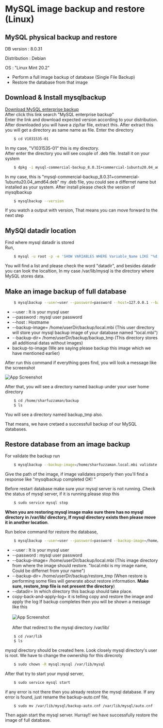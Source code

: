 
# MySQL image backup and restore (Linux)

## MySQL physical backup and restore
DB version : 8.0.31  

Distribution : Debian  

OS : "Linux Mint 20.2" 
- Perform a full image backup of database (Single File Backup)
- Restore the database from that image 


## Download & Install mysqlbackup

[Download MySQL enterprise backup](https://edelivery.oracle.com/osdc/faces/SoftwareDelivery)  
After click this link search "MySQL enterprise backup"  
Enter the link and download expected version according to your distribution.
After downloaded you will have a zip/tar file, extract this. After extract this you will get a directory as same name as file. Enter the directory
```bash
    $ cd V1031535-01
```
In my case, "V1031535-01" this is my directory.  
After enter the directory you will see couple of .deb file. Install it on your system
```bash
    $ dpkg -i mysql-commercial-backup_8.0.31+commercial-1ubuntu20.04_amd64.deb
```
In my case, this is "mysql-commercial-backup_8.0.31+commercial-1ubuntu20.04_amd64.deb" my .deb file, you could see a differnet name but installed as your system.
After install please check the version of mysqlbackup
```bash
    $ mysqlbackup --version
```
If you watch a output with version, That means you can move forward to the next step
## MySQl datadir location
Find where mysql datadir is stored  
Run,
```bash 
    $ mysql -u root -p -e 'SHOW VARIABLES WHERE Variable_Name LIKE "%dir"'
```
You will find a list and please check the word "datadir", and besides datadir you can look the localtion, In my case /var/lib/mysql is the directory where MySQL stores data.
## Make an image backup of full database
```bash
    $ mysqlbackup --user=user --password=password --host=127.0.0.1 --backup-image=/home/sharfuzzaman/backup/local.mbi --backup-dir=/home/sharfuzzaman/backup/backup_tmp backup-to-image
```

- --user : It is your mysql user
- --password : mysql user password
- --host : Hostname
- --backup-image= /home/userDir/backup/local.mbi (This user directory will store your mysql backup image of your database named "local.mbi")
- --backup-dir= /home/userDir/backup/backup_tmp (This directory stores all additional datas without images)
- backup-to-image (We are saying please backup this image which we have mentioned earlier)

After run this command if everything goes find, you will look a message like the screenshot

![App Screenshot](https://github.com/sharfuzzaman/backup_restore_mysql_db_image_full/blob/main/backup-completed.png)

After that, you will see a directory named backup under your user home directory
```bash
    $ cd /home/sharfuzzaman/backup
    $ ls
```
You will see a directory named backup_tmp also.

That means, we have cretaed a successfull backup of our MySQL databases.

## Restore database from an image backup
For validate the backup run 
```bash
    $ mysqlbackup --backup-image=/home/sharfuzzaman.local.mbi validate
```
Give the path of the image, if image validates properly then you'll find a response like "mysqlbackup completed OK!
"

Before restart database make sure your mysql server is not running. Check the status of mysql server, if it is running please stop this
```bash
    $ sudo service mysql stop
```
**When you are restoring mysql image make sure there has no mysql directory in  /var/lib/ directory, If mysql directory exists then please move it in another location**.

Run below command for restore the database,
```bash
    $ mysqlbackup --user=user --password=password --backup-image=/home/sharfuzzaman/backup/local.mbi --backup-dir=/home/sharfuzzaman/backup/restore_tmp --datadir=/var/lib/mysql copy-back-and-apply-log
```
- --user : It is your mysql user
- --password : mysql user password
- --backup-image= /home/userDir/backup/local.mbi (This image directory from where the image should restore. "local.mbi is my image name, Could be differnet from your name")
- --backup-dir= /home/userDir/backup/restore_tmp (When restore is performing some files will generate about restore information. **Make sure, restore_tmp file is not present the directory**)
- --datadir= In which directory this backup should take place.
- copy-back-and-apply-log= it is telling copy and restore the image and apply the log
If backup completes then you will be shown a message like this
<br><br>
![App Screenshot](https://github.com/sharfuzzaman/backup_restore_mysql_db_image_full/blob/main/restore-completed.png)
<br><br>
After that redirect to the mysql directory /var/lib/
```bash
    $ cd /var/lib
    $ ls
```
mysql directory should be created here. Look closely mysql directory's user is root. We have to change the ownership for this direcroty
```bash
    $ sudo chown -R mysql:mysql /var/lib/mysql
```
After that try to start your mysql server,
```bash
    $ sudo service mysql start
```
if any error is not there then you already restore the mysql database. If any error is found, just rename the backup-auto.cnf file,
```bash
    $ sudo mv /var/lib/mysql/backup-auto.cnf /var/lib/mysql/auto.cnf
```
Then again start the mysql server. 
Hurray!! we have successfully restore the image of full database.
